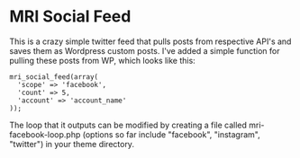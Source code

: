 MRI Social Feed
===============
This is a crazy simple twitter feed that pulls posts from respective API's and saves them as Wordpress
custom posts. I've added a simple function for pulling these posts from WP, which looks like this:

    mri_social_feed(array(
      'scope' => 'facebook',
      'count' => 5,
      'account' => 'account_name'
    ));

The loop that it outputs can be modified by creating a file called mri-facebook-loop.php (options so far include
"facebook", "instagram", "twitter") in your theme directory.
